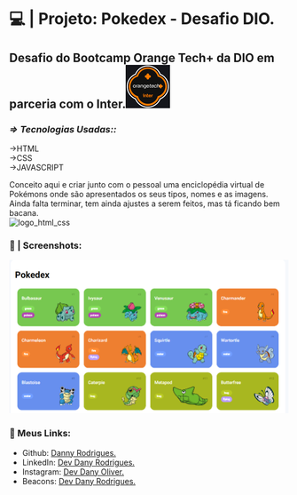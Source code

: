 # 💻 | Projeto: Pokedex - Desafio DIO.

## Desafio do Bootcamp Orange Tech+ da DIO em parceria com o Inter.![logo_orange_tech](https://github.com/DannyRodrygues/pokedex/blob/main/POKEDEX/imga/logo_orange_tech%20(1).png?raw=true)

### *=> Tecnologias Usadas::*

  ->HTML<br>
  ->CSS<br>
  ->JAVASCRIPT<br>

Conceito aqui e criar junto com o pessoal uma enciclopédia virtual de Pokémons onde são apresentados os seus tipos, nomes e as imagens. Ainda falta terminar, tem ainda ajustes a serem feitos, mas tá ficando bem bacana.<br>
![logo_html_css](https://user-images.githubusercontent.com/99967967/181364573-2af457e6-92e6-41d1-b89f-88a5b2c3cfc6.png)

 ### 📱 | Screenshots:<br>  
 
 ![divulgacao](https://github.com/DannyRodrygues/pokedex/blob/main/POKEDEX/imga/divulgacao.png?raw=true)
 
 ### 🔗 Meus Links:

- Github: [Danny Rodrigues.](https://github.com/DannyRodrygues)
- LinkedIn: [Dev Dany Rodrigues.](https://www.linkedin.com/in/devdanyrodrigues/)
- Instagram: [Dev Dany Oliver.](https://www.instagram.com/https://www.instagram.com/dev_danyoliver//)
- Beacons: [Dev Dany Rodrigues.](beacons.ai/devdanyrodrigues)




